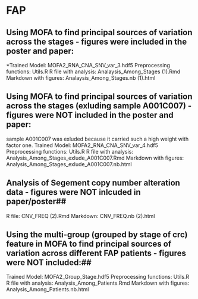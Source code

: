 # FAP


## Using MOFA to find principal sources of variation across the stages - figures were included in the poster and paper: ##
  *Trained Model: MOFA2_RNA_CNA_SNV_var_3.hdf5
  Preprocessing functions: Utils.R
  R file with analysis: Analaysis_Among_Stages (1).Rmd
  Markdown with figures: Analaysis_Among_Stages.nb (1).html
  
 ## Using MOFA to find principal sources of variation across the stages (exluding sample A001C007) - figures were NOT included in the poster and paper: ##
 sample A001C007 was exluded because it carried such a high weight with factor one. 
  Trained Model: MOFA2_RNA_CNA_SNV_var_4.hdf5
  Preprocessing functions: Utils.R
  R file with analysis: Analysis_Among_Stages_exlude_A001C007.Rmd
  Markdown with figures: Analysis_Among_Stages_exlude_A001C007.nb.html 
  
## Analysis of Segement copy number alteration data - figures were NOT inlcuded in paper/poster##
  R file: CNV_FREQ (2).Rmd
  Markdown: CNV_FREQ.nb (2).html
 
## Using the multi-group (grouped by stage of crc) feature in MOFA to find principal sources of variation across different FAP patients - figures were NOT included:## 
  Trained Model: MOFA2_Group_Stage.hdf5
  Preprocessing functions: Utils.R
  R file with analysis: Analysis_Among_Patients.Rmd
  Markdown with figures: Analysis_Among_Patients.nb.html


  
